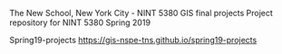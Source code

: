 The New School, New York City - NINT 5380 GIS final projects
Project repository for NINT 5380 Spring 2019 


Spring19-projects
https://gis-nspe-tns.github.io/spring19-projects